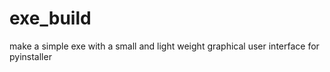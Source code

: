 # exe_build
make a simple exe with a small and light weight graphical user interface for pyinstaller
